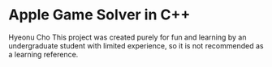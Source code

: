 # Apple Game Solver in C++
Hyeonu Cho
This project was created purely for fun and learning by an undergraduate student with limited experience, so it is not recommended as a learning reference.